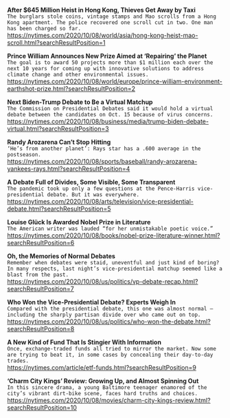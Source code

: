 **After $645 Million Heist in Hong Kong, Thieves Get Away by Taxi**\
`The burglars stole coins, vintage stamps and Mao scrolls from a Hong Kong apartment. The police recovered one scroll cut in two. One man has been charged so far.`\
https://nytimes.com/2020/10/08/world/asia/hong-kong-heist-mao-scroll.html?searchResultPosition=1

**Prince William Announces New Prize Aimed at ‘Repairing’ the Planet**\
`The goal is to award 50 projects more than $1 million each over the next 10 years for coming up with innovative solutions to address climate change and other environmental issues.`\
https://nytimes.com/2020/10/08/world/europe/prince-william-environment-earthshot-prize.html?searchResultPosition=2

**Next Biden-Trump Debate to Be a Virtual Matchup**\
`The Commission on Presidential Debates said it would hold a virtual debate between the candidates on Oct. 15 because of virus concerns.`\
https://nytimes.com/2020/10/08/business/media/trump-biden-debate-virtual.html?searchResultPosition=3

**Randy Arozarena Can’t Stop Hitting**\
`‘He’s from another planet’: Rays star has a .600 average in the postseason.`\
https://nytimes.com/2020/10/08/sports/baseball/randy-arozarena-yankees-rays.html?searchResultPosition=4

**A Debate Full of Divides, Some Visible, Some Transparent**\
`The pandemic took up only a few questions at the Pence-Harris vice-presidential debate. But it was everywhere.`\
https://nytimes.com/2020/10/08/arts/television/vice-presidential-debate.html?searchResultPosition=5

**Louise Glück Is Awarded Nobel Prize in Literature**\
`The American writer was lauded “for her unmistakable poetic voice.”`\
https://nytimes.com/2020/10/08/books/nobel-prize-literature-winner.html?searchResultPosition=6

**Oh, the Memories of Normal Debates**\
`Remember when debates were staid, uneventful and just kind of boring? In many respects, last night’s vice-presidential matchup seemed like a blast from the past.`\
https://nytimes.com/2020/10/08/us/politics/vp-debate-recap.html?searchResultPosition=7

**Who Won the Vice-Presidential Debate? Experts Weigh In**\
`Compared with the presidential debate, this one was almost normal — including the sharply partisan divide over who came out on top.`\
https://nytimes.com/2020/10/08/us/politics/who-won-the-debate.html?searchResultPosition=8

**A New Kind of Fund That Is Stingier With Information**\
`Once, exchange-traded funds all tried to mirror the market. Now some are trying to beat it, in some cases by concealing their day-to-day trades.`\
https://nytimes.com/article/etf-funds.html?searchResultPosition=9

**‘Charm City Kings’ Review: Growing Up, and Almost Spinning Out**\
`In this sincere drama, a young Baltimore teenager enamored of the city’s vibrant dirt-bike scene, faces hard truths and choices.`\
https://nytimes.com/2020/10/08/movies/charm-city-kings-review.html?searchResultPosition=10

